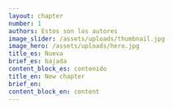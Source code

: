 ```yaml
---
layout: chapter
number: 1
authors: Estos son los autores
image_slider: /assets/uploads/thumbnail.jpg
image_hero: /assets/uploads/hero.jpg
title_es: Nueva
brief_es: bajada
content_block_es: contenido
title_en: New chapter
brief_en:
content_block_en: content
---
```

